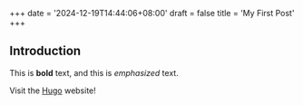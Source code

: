 +++
date = '2024-12-19T14:44:06+08:00'
draft = false
title = 'My First Post'
+++

## Introduction

This is **bold** text, and this is *emphasized* text. 

Visit the [Hugo](https://gohugo.io) website!
